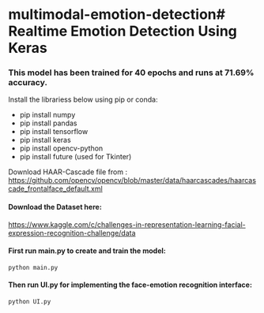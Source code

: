 # multimodal-emotion-detection# Realtime Emotion Detection Using Keras

### This model has been trained for 40 epochs and runs at 71.69% accuracy.
Install the librariess below using pip or conda:
* pip install numpy
* pip install pandas
* pip install tensorflow
* pip install keras
* pip install opencv-python
* pip install future (used for Tkinter)

Download HAAR-Cascade file from :
https://github.com/opencv/opencv/blob/master/data/haarcascades/haarcascade_frontalface_default.xml 

#### Download the Dataset here:
https://www.kaggle.com/c/challenges-in-representation-learning-facial-expression-recognition-challenge/data

#### First run main.py to create and train the model:
```
python main.py
```
#### Then run UI.py for implementing the face-emotion recognition interface:
```
python UI.py
```
